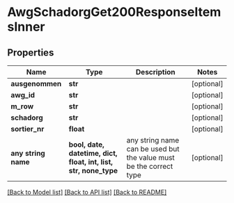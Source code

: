 # AwgSchadorgGet200ResponseItemsInner


## Properties
Name | Type | Description | Notes
------------ | ------------- | ------------- | -------------
**ausgenommen** | **str** |  | [optional] 
**awg_id** | **str** |  | [optional] 
**m_row** | **str** |  | [optional] 
**schadorg** | **str** |  | [optional] 
**sortier_nr** | **float** |  | [optional] 
**any string name** | **bool, date, datetime, dict, float, int, list, str, none_type** | any string name can be used but the value must be the correct type | [optional]

[[Back to Model list]](../README.md#documentation-for-models) [[Back to API list]](../README.md#documentation-for-api-endpoints) [[Back to README]](../README.md)


